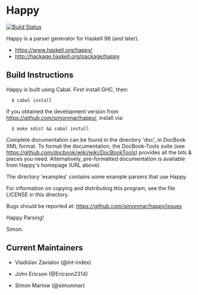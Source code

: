 # Happy

[![Build Status](https://secure.travis-ci.org/simonmar/happy.svg?branch=master)](http://travis-ci.org/simonmar/happy)

Happy is a parser generator for Haskell 98 (and later).

* https://www.haskell.org/happy/
* http://hackage.haskell.org/package/happy

## Build Instructions

Happy is built using Cabal.  First install GHC, then:
```
  $ cabal install
```
If you obtained the development version from https://github.com/simonmar/happy/,
install via:
```
  $ make sdist && cabal install
```

Complete documentation can be found in the directory 'doc', in
DocBook XML format.  To format the documentation, the DocBook-Tools
suite (see https://github.com/docbook/wiki/wiki/DocBookTools)
provides all the bits & pieces you need.  Alternatively, pre-formatted
documentation is available from Happy's homepage (URL above).

The directory 'examples' contains some example parsers that use Happy.

For information on copying and distributing this program, see the file
LICENSE in this directory.

Bugs should be reported at: https://github.com/simonmar/happy/issues

Happy Parsing!

Simon.

## Current Maintainers

- Vladislav Zavialov (@int-index)

- John Ericson (@Ericson2314)

- Simon Marlow (@simonmar)
